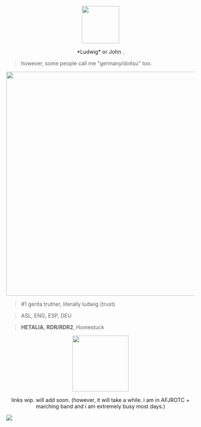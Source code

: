 <p align="center">
<img width="100" height="100" src="https://files.catbox.moe/d8t82u.png"
  </p>
  
<p align="center">
*Ludwig* or John .
  </p>

> however, some people call me "germany/doitsu" too.

  <p align="left">
  <img width="600" height="600"
src="https://files.catbox.moe/fuproj.png"
    </p>  

  >  #1 gerita truther, literally ludwig (trust)

> ASL, ENG, ESP, DEU 

> **HETALIA**, **RDR/RDR2**, Homestuck

<p align="center">
  <img width="150" height="150"
src="https://files.catbox.moe/mwi1j4.png"
    </p>

  
<p align="center">
links wip. will add soon. (however, it will take a while. i am in AFJROTC + marching band and i am extremely busy most days.)
</p>

![](https://komarev.com/ghpvc/?username=ludwigbeilschmidt&color=47613b)

